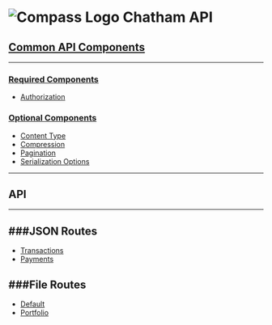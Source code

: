 # ![Compass Logo](https://raw.github.com/Chatham/apidocs.chathamfinancial.com/master/ChathamCompass-150x150.png) Chatham API


## [Common API Components][Common]
[Common]: Common.md
-----

### [Required Components][Common]
* [Authorization][Common]

### [Optional Components][Common]
* [Content Type][Common]
* [Compression][Common]
* [Pagination][Common]
* [Serialization Options][Common]

-----

## API
-----

###JSON Routes
--------
* [Transactions](report/transactions)
* [Payments](report/payments)

###File Routes
--------
* [Default](report/default.md)
* [Portfolio](report/portfolio)


